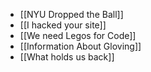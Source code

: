 - [[NYU Dropped the Ball]]
- [[I hacked your site]]
- [[We need Legos for Code]]
- [[Information About Gloving]]
- [[What holds us back]]